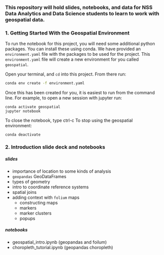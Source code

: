 ### This repository will hold slides, notebooks, and data for NSS Data Analytics and Data Science students to learn to work with geospatial data. 

### 1. Getting Started With the Geospatial Environment
To run the notebook for this project, you will need some additional python packages. 
You can install these using conda. 
We have provided an `environment.yaml` file with the packages to be used for the project.
This `environment.yaml` file will create a new environment for you called `geospatial`.

Open your terminal, and `cd` into this project. 
From there run: 
```bash
conda env create -f environment.yaml
```

Once this has been created for you, it is easiest to run from the command line.
For example, to open a new session with jupyter run: 
```
conda activate geospatial
jupyter notebook
```
To close the notebook, type ctrl-c
To stop using the geospatial environment:
```
conda deactivate
```


### 2. Introduction slide deck and notebooks  
##### slides 
 - importance of location to some kinds of analysis
 - `geopandas` GeoDataFrames
 - types of geometry
 - intro to coordinate reference systems
 - spatial joins
 - adding context with `folium` maps
    - constructing maps
    - markers
    - marker clusters
    - popups
##### notebooks
- geospatial_intro.ipynb (geopandas and foilum)
- choropleth_tutorial.ipynb (geopandas choropleth)
